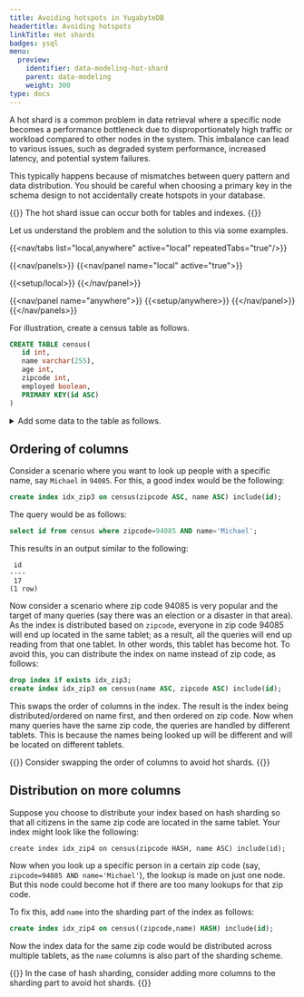 ```yaml
---
title: Avoiding hotspots in YugabyteDB
headertitle: Avoiding hotspots
linkTitle: Hot shards
badges: ysql
menu:
  preview:
    identifier: data-modeling-hot-shard
    parent: data-modeling
    weight: 300
type: docs
---
```


A hot shard is a common problem in data retrieval where a specific node becomes a performance bottleneck due to disproportionately high traffic or workload compared to other nodes in the system. This imbalance can lead to various issues, such as degraded system performance, increased latency, and potential system failures.

This typically happens because of mismatches between query pattern and data distribution. You should be careful when choosing a primary key in the schema design to not accidentally create hotspots in your database.

{{<warning>}}
The hot shard issue can occur both for tables and indexes.
{{</warning>}}

Let us understand the problem and the solution to this via some examples.

<!-- begin: nav tabs -->
{{<nav/tabs list="local,anywhere" active="local" repeatedTabs="true"/>}}

{{<nav/panels>}}
{{<nav/panel name="local" active="true">}}
<!-- local cluster setup instructions -->
{{<setup/local>}}
{{</nav/panel>}}

{{<nav/panel name="anywhere">}} {{<setup/anywhere>}} {{</nav/panel>}}
{{</nav/panels>}}
<!-- end: nav tabs -->

For illustration, create a census table as follows.

```sql
CREATE TABLE census(
   id int,
   name varchar(255),
   age int,
   zipcode int,
   employed boolean,
   PRIMARY KEY(id ASC)
)
```

<details> <summary>Add some data to the table as follows.</summary>

```sql
INSERT INTO public.census ( id,name,age,zipcode,employed ) VALUES
  (1,'Zachary',55,94085,True),    (2,'James',56,94085,False),    (3,'Kimberly',50,94084,False),
  (4,'Edward',56,94085,True),     (5,'Barry',56,94084,False),    (6,'Tyler',45,94084,False),
  (7,'Nancy',47,94085,False),     (8,'Sarah',52,94084,True),     (9,'Nancy',59,94084,False),
  (10,'Diane',51,94083,False),    (11,'Ashley',42,94083,False),  (12,'Jacqueline',58,94085,False),
  (13,'Benjamin',49,94084,False), (14,'James',48,94083,False),   (15,'Ann',43,94083,False),
  (16,'Aimee',47,94085,True),     (17,'Michael',49,94085,False), (18,'Rebecca',40,94085,False),
  (19,'Kevin',45,94085,True),     (20,'James',45,94084,False),   (21,'Sandra',60,94085,False),
  (22,'Kathleen',40,94085,True),  (23,'William',42,94084,False), (24,'James',42,94083,False),
  (25,'Tyler',50,94085,False),    (26,'James',49,94085,True),    (27,'Kathleen',55,94083,True),
  (28,'Zachary',55,94083,True),   (29,'Rebecca',41,94085,True),  (30,'Jacqueline',49,94085,False),
  (31,'Diane',48,94083,False),    (32,'Sarah',53,94085,True),    (33,'Rebecca',55,94083,True),
  (34,'William',47,94085,False),  (35,'William',60,94085,True),  (36,'Sarah',53,94085,False),
  (37,'Ashley',47,94084,True),    (38,'Ashley',54,94084,False),  (39,'Benjamin',42,94083,False),
  (40,'Tyler',47,94085,True),     (41,'Michael',42,94084,False), (42,'Diane',50,94084,False),
  (43,'Nancy',51,94085,False),    (44,'Rebecca',56,94085,False), (45,'Tyler',41,94085,True);
```

</details>

## Ordering of columns

Consider a scenario where you want to look up people with a specific name, say `Michael` in `94085`. For this, a good index would be the following:

```sql
create index idx_zip3 on census(zipcode ASC, name ASC) include(id);
```

The query would be as follows:

```sql
select id from census where zipcode=94085 AND name='Michael';
```

This results in an output similar to the following:

```yaml{.nocopy}
 id
----
 17
(1 row)
```

Now consider a scenario where zip code 94085 is very popular and the target of many queries (say there was an election or a disaster in that area). As the index is distributed based on `zipcode`, everyone in zip code 94085 will end up located in the same tablet; as a result, all the queries will end up reading from that one tablet. In other words, this tablet has become hot. To avoid this, you can distribute the index on name instead of zip code, as follows:

```sql
drop index if exists idx_zip3;
create index idx_zip3 on census(name ASC, zipcode ASC) include(id);
```

This swaps the order of columns in the index. The result is the index being distributed/ordered on name first, and then ordered on zip code. Now when many queries have the same zip code, the queries are handled by different tablets. This is because the names being looked up will be different and will be located on different tablets.

{{<tip title="Remember">}}
Consider swapping the order of columns to avoid hot shards.
{{</tip>}}

## Distribution on more columns

Suppose you choose to distribute your index based on hash sharding so that all citizens in the same zip code are located in the same tablet. Your index might look like the following:

```sql{.nocopy}
create index idx_zip4 on census(zipcode HASH, name ASC) include(id);
```

Now when you look up a specific person in a certain zip code (say, `zipcode=94085 AND name='Michael'`), the lookup is made on just one node. But this node could become hot if there are too many lookups for that zip code.

To fix this, add `name` into the sharding part of the index as follows:

```sql
create index idx_zip4 on census((zipcode,name) HASH) include(id);
```

Now the index data for the same zip code would be distributed across multiple tablets, as the `name` columns is also part of the sharding scheme.

{{<tip title="Remember">}}
In the case of hash sharding, consider adding more columns to the sharding part to avoid hot shards.
{{</tip>}}
